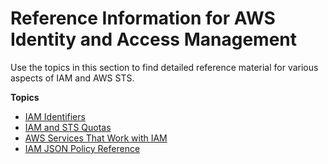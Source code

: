 # Reference Information for AWS Identity and Access Management<a name="reference"></a>

Use the topics in this section to find detailed reference material for various aspects of IAM and AWS STS\.

**Topics**
+ [IAM Identifiers](reference_identifiers.md)
+ [IAM and STS Quotas](reference_iam-quotas.md)
+ [AWS Services That Work with IAM](reference_aws-services-that-work-with-iam.md)
+ [IAM JSON Policy Reference](reference_policies.md)